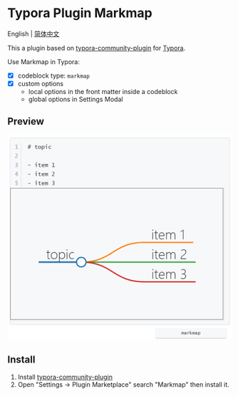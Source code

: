# Typora Plugin Markmap

English | [简体中文](./README.zh-CN.md)

This a plugin based on [typora-community-plugin][core] for [Typora](https://typora.io).

Use Markmap in Typora:

- [x] codeblock type: `markmap`
- [x] custom options
  - local options in the front matter inside a codeblock
  - global options in Settings Modal



## Preview

![](./docs/assets/base.png)



## Install

1. Install [typora-community-plugin][core]
2. Open "Settings -> Plugin Marketplace" search "Markmap" then install it.



[core]: https://github.com/typora-community-plugin/typora-community-plugin
